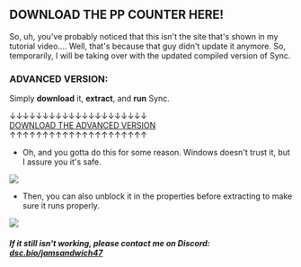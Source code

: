 ## DOWNLOAD THE PP COUNTER HERE!

So, uh, you've probably noticed that this isn't the site that's shown in my tutorial video....
Well, that's because that guy didn't update it anymore. So, temporarily, I will be taking over with the updated compiled version of Sync.

### ADVANCED VERSION:

Simply **download** it, **extract**, and **run** Sync.

<script async defer src="https://buttons.github.io/buttons.js"></script>
↓↓↓↓↓↓↓↓↓↓↓↓↓↓↓↓↓↓↓↓↓  
<a class="github-button" href="https://github.com/jericjan/jeric-osu-sync/releases/download/9%2F13/Jeric.s_Sync_Collection0913.rar" data-icon="octicon-download" data-size="large" aria-label="Download ntkme/github-buttons on GitHub">DOWNLOAD THE ADVANCED VERSION</a>  
↑↑↑↑↑↑↑↑↑↑↑↑↑↑↑↑↑↑↑↑↑


- Oh, and you gotta do this for some reason. Windows doesn't trust it, but I assure you it's safe.
<img src="https://i.imgur.com/YCuiShV.png">

- Then, you can also unblock it in the properties before extracting to make sure it runs properly.
<img src="https://i.imgur.com/AmSL3kE.png">

##### If it still isn't working, please contact me on Discord: [dsc.bio/jamsandwich47](https://discord.bio/p/jamsandwich47)
